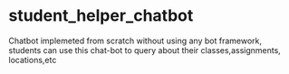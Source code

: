 # student_helper_chatbot
Chatbot implemeted from scratch without using any bot framework, students can use this chat-bot to query about their classes,assignments, locations,etc
